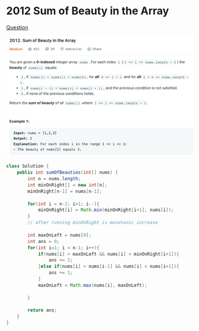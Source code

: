 # 2012 Sum of Beauty in the Array

[Question](https://leetcode.com/problems/sum-of-beauty-in-the-array/)

![](<../.gitbook/assets/image (1) (1).png>)



```java
class Solution {
    public int sumOfBeauties(int[] nums) {
        int n = nums.length;
        int minOnRight[] = new int[n];
        minOnRight[n-1] = nums[n-1];
        
        for(int i = n-2; i>1; i--){
            minOnRight[i] = Math.min(minOnRight[i+1], nums[i]);
        }
        // after running minOnRight is monotonic increase
        
        int maxOnLeft = nums[0];
        int ans = 0;
        for(int i=1; i < n-1; i++){
            if(nums[i] > maxOnLeft && nums[i] < minOnRight[i+1]){
                ans += 2;
            }else if(nums[i] > nums[i-1] && nums[i] < nums[i+1]){
                ans += 1;
            }
            maxOnLeft = Math.max(nums[i], maxOnLeft);
            
        }
        
        return ans;
    }
}
```
